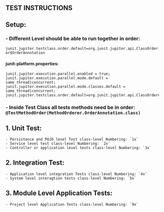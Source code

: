 TEST INSTRUCTIONS
-----------------
## Setup:
### - Different Level should be able to run together in order: 
`junit.jupiter.testclass.order.default=org.junit.jupiter.api.ClassOrderer$OrderAnnotation`
#### junit-platform.properties:
```
junit.jupiter.execution.parallel.enabled = true;
junit.jupiter.execution.parallel.mode.default = same_thread|concurrent;
junit.jupiter.execution.parallel.mode.classes.default = same_thread|concurrent;
junit.jupiter.testclass.order.default=org.junit.jupiter.api.ClassOrderer$OrderAnnotation
```
### - Inside Test Class all tests methods need be in order: `@TestMethodOrder(MethodOrderer.OrderAnnotation.class)`

## 1. Unit Test:
    - Persistence and POJO level Test class-level Numbering: `1x`
    - Service level test class-level Numbering: `2x`
    - Controller or application level tests class-level Numbering: `3x`
## 2. Integration Test:
    - Application level integration Tests class-level Numbering: `4x`
    - System level interagtion tests class-level Numbering: `5x`
## 3. Module Level Application Tests:
    - Project level Application Tests class-level Numbering: `9x`
